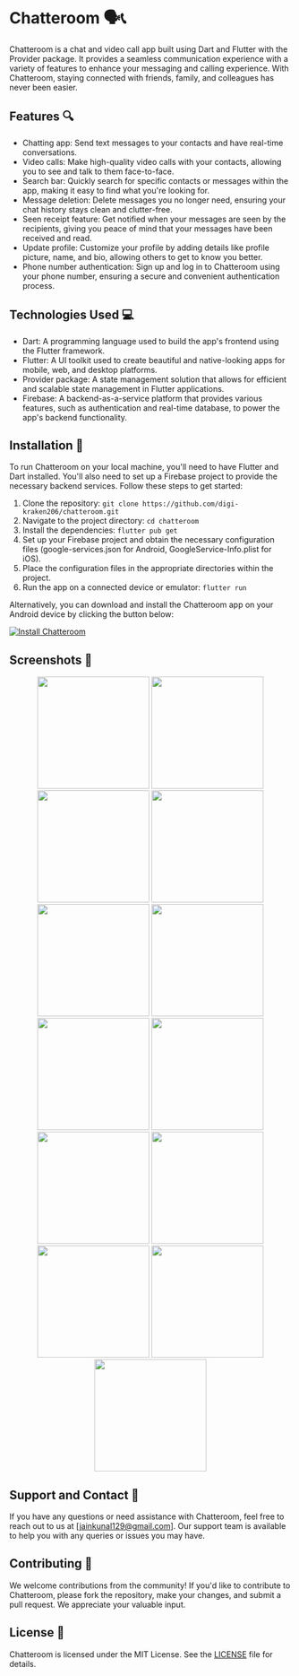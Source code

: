 # Chatteroom 🗣️📞

Chatteroom is a chat and video call app built using Dart and Flutter with the Provider package. It provides a seamless communication experience with a variety of features to enhance your messaging and calling experience. With Chatteroom, staying connected with friends, family, and colleagues has never been easier.

## Features 🔍

- Chatting app: Send text messages to your contacts and have real-time conversations.
- Video calls: Make high-quality video calls with your contacts, allowing you to see and talk to them face-to-face.
- Search bar: Quickly search for specific contacts or messages within the app, making it easy to find what you're looking for.
- Message deletion: Delete messages you no longer need, ensuring your chat history stays clean and clutter-free.
- Seen receipt feature: Get notified when your messages are seen by the recipients, giving you peace of mind that your messages have been received and read.
- Update profile: Customize your profile by adding details like profile picture, name, and bio, allowing others to get to know you better.
- Phone number authentication: Sign up and log in to Chatteroom using your phone number, ensuring a secure and convenient authentication process.

## Technologies Used 💻

- Dart: A programming language used to build the app's frontend using the Flutter framework.
- Flutter: A UI toolkit used to create beautiful and native-looking apps for mobile, web, and desktop platforms.
- Provider package: A state management solution that allows for efficient and scalable state management in Flutter applications.
- Firebase: A backend-as-a-service platform that provides various features, such as authentication and real-time database, to power the app's backend functionality.

## Installation 🚀

To run Chatteroom on your local machine, you'll need to have Flutter and Dart installed. You'll also need to set up a Firebase project to provide the necessary backend services. Follow these steps to get started:

1. Clone the repository: `git clone https://github.com/digi-kraken206/chatteroom.git`
2. Navigate to the project directory: `cd chatteroom`
3. Install the dependencies: `flutter pub get`
4. Set up your Firebase project and obtain the necessary configuration files (google-services.json for Android, GoogleService-Info.plist for iOS).
5. Place the configuration files in the appropriate directories within the project.
6. Run the app on a connected device or emulator: `flutter run`

Alternatively, you can download and install the Chatteroom app on your Android device by clicking the button below:

[![Install Chatteroom](https://img.shields.io/badge/Install-Chatteroom%20App-green.svg)](https://drive.google.com/file/d/1ImiGbMjX51ae-2tjkUDvuLBDt7Pbybju/view?usp=drivesdk)

## Screenshots 📱


<p align="center">
  <img src="https://github.com/digi-kraken206/Chatteroom/assets/110400753/0666be6a-9f2c-45f0-be6c-f19d7a95fb5b" width="200"  />
  <img src="https://github.com/digi-kraken206/Chatteroom/assets/110400753/eb151ff6-2cb2-4e94-b0f3-cb6abeedfa59" width="200" /> 
  <img src="https://github.com/digi-kraken206/Chatteroom/assets/110400753/c23a2276-a936-4e19-9c6b-cdc43b520f34" width="200" />
  <img src="https://github.com/digi-kraken206/Chatteroom/assets/110400753/70e2704c-849d-442c-a934-1f7ee6455404" width="200" />
<img src="https://github.com/digi-kraken206/Chatteroom/assets/110400753/52afe3d5-f385-49bb-ad6d-c622af43fd88" width="200"  />
  <img src="https://github.com/digi-kraken206/Chatteroom/assets/110400753/513671e1-e606-4776-9999-bf6d4e742af5" width="200" /> 
  <img src="https://github.com/digi-kraken206/Chatteroom/assets/110400753/d540f9b6-7f55-41e2-842d-eabebb0a6337" width="200" />
  <img src="https://github.com/digi-kraken206/Chatteroom/assets/110400753/21b032b8-d146-435b-8c32-bb9169414b09" width="200" />
 <img src="https://github.com/digi-kraken206/Chatteroom/assets/110400753/2026f1a3-73ce-4555-ab5e-c80b61300beb" width="200" />
<img src="https://github.com/digi-kraken206/Chatteroom/assets/110400753/85ff3253-244e-4d28-8fa8-1c803ae02b97" width="200"  />
  <img src="https://github.com/digi-kraken206/Chatteroom/assets/110400753/2f250173-dc90-478f-9285-0f2d829c17db" width="200" /> 
  <img src="https://github.com/digi-kraken206/Chatteroom/assets/110400753/a76e749b-e5bd-4fd4-95f6-efb56dd8429e" width="200" />
  <img src="https://github.com/digi-kraken206/Chatteroom/assets/110400753/e85185ac-e971-451b-966c-3ec15d5450d3" width="200" />
</p>

## Support and Contact 📧

If you have any questions or need assistance with Chatteroom, feel free to reach out to us at [jainkunal129@gmail.com]. Our support team is available to help you with any queries or issues you may have.

## Contributing 🤝

We welcome contributions from the community! If you'd like to contribute to Chatteroom, please fork the repository, make your changes, and submit a pull request. We appreciate your valuable input.

## License 📜

Chatteroom is licensed under the MIT License. See the [LICENSE](https://github.com/digi-kraken206/chatteroom/LICENSE) file for details.

